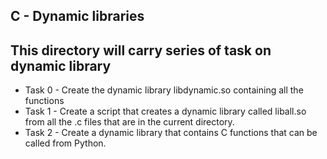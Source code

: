 **C - Dynamic libraries**
---
This directory will carry series of task on dynamic library
---
- Task 0 - Create the dynamic library libdynamic.so containing all the functions
- Task 1 - Create a script that creates a dynamic library called liball.so from all the .c files that are in the current directory.
- Task 2 - Create a dynamic library that contains C functions that can be called from Python. 
